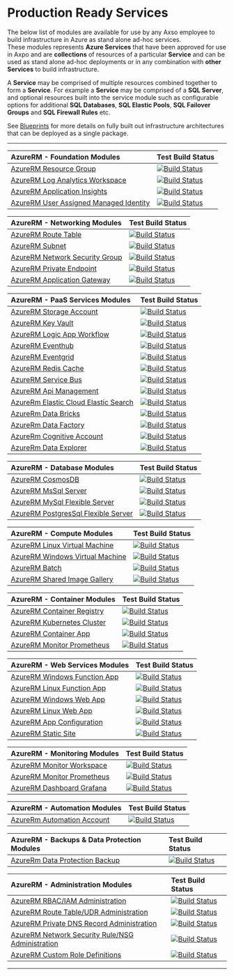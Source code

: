 # Production Ready Services

The below list of modules are available for use by any Axso employee to build infrastructure in Azure as stand alone ad-hoc services.  
These modules represents **Azure Services** that have been approved for use in Axpo and are **collections** of resources of a particular **Service** and can be used as stand alone ad-hoc deployments or in any combination with **other Services** to build infrastructure.  

A **Service** may be comprised of multiple resources combined together to form a **Service**. For example a **Service** may be comprised of a **SQL Server**, and optional resources built into the service module such as configurable options for additional **SQL Databases**, **SQL Elastic Pools**, **SQL Failover Groups** and **SQL Firewall Rules** etc.  

See [Blueprints](https://dev.azure.com/Axpo-AXSO/TIM-INFRA-MODULES/_wiki/wikis/Axso%20Terraform%20Self%20Service/3860/TIM-INFRA-MODULES?anchor=blueprints) for more details on fully built out infrastructure architectures that can be deployed as a single package.  

---

|**AzureRM - Foundation Modules** | **Test Build Status** |
|:--------------------------------|:----------------------|
| [AzureRM Resource Group](https://dev.azure.com/Axpo-AXSO/TIM-INFRA-MODULES/_git/azurerm_resource_group) | [![Build Status](https://dev.azure.com/Axpo-AXSO/TIM-INFRA-MODULES/_apis/build/status%2FProd_Branch_Testing%2Fazurerm_resource_group?repoName=azurerm_resource_group&branchName=main)](https://dev.azure.com/Axpo-AXSO/TIM-INFRA-MODULES/_build/latest?definitionId=2321&repoName=azurerm_resource_group&branchName=main) |
| [AzureRM Log Analytics Workspace](https://dev.azure.com/Axpo-AXSO/TIM-INFRA-MODULES/_git/azurerm_log_analytics_workspace) | [![Build Status](https://dev.azure.com/Axpo-AXSO/TIM-INFRA-MODULES/_apis/build/status%2FProd_Branch_Testing%2Fazurerm_log_analytics_workspace?repoName=azurerm_log_analytics_workspace&branchName=main)](https://dev.azure.com/Axpo-AXSO/TIM-INFRA-MODULES/_build/latest?definitionId=2371&repoName=azurerm_log_analytics_workspace&branchName=main) |
| [AzureRM Application Insights](https://dev.azure.com/Axpo-AXSO/TIM-INFRA-MODULES/_git/azurerm_application_insights) | [![Build Status](https://dev.azure.com/Axpo-AXSO/TIM-INFRA-MODULES/_apis/build/status%2FProd_Branch_Testing%2Fazurerm_application_insights?branchName=main)](https://dev.azure.com/Axpo-AXSO/TIM-INFRA-MODULES/_build/latest?definitionId=2456&branchName=main) |
| [AzureRM User Assigned Managed Identity](https://dev.azure.com/Axpo-AXSO/TIM-INFRA-MODULES/_git/azurerm_user_assigned_managed_identity) | [![Build Status](https://dev.azure.com/Axpo-AXSO/TIM-INFRA-MODULES/_apis/build/status%2FProd_Branch_Testing%2Fazurerm_user_assigned_managed_identity?branchName=main)](https://dev.azure.com/Axpo-AXSO/TIM-INFRA-MODULES/_build/latest?definitionId=2457&branchName=main) |

|**AzureRM - Networking Modules** | **Test Build Status** |
|:--------------------------------|:----------------------|
| [AzureRM Route Table](https://dev.azure.com/Axpo-AXSO/TIM-INFRA-MODULES/_git/azurerm_route_table) | [![Build Status](https://dev.azure.com/Axpo-AXSO/TIM-INFRA-MODULES/_apis/build/status%2FProd_Branch_Testing%2Fazurerm_route_table?branchName=main)](https://dev.azure.com/Axpo-AXSO/TIM-INFRA-MODULES/_build/latest?definitionId=2491&branchName=main) |
| [AzureRM Subnet](https://dev.azure.com/Axpo-AXSO/TIM-INFRA-MODULES/_git/azurerm_subnet) | [![Build Status](https://dev.azure.com/Axpo-AXSO/TIM-INFRA-MODULES/_apis/build/status%2FProd_Branch_Testing%2Fazurerm_subnet?branchName=main)](https://dev.azure.com/Axpo-AXSO/TIM-INFRA-MODULES/_build/latest?definitionId=2455&branchName=main) |
| [AzureRM Network Security Group](https://dev.azure.com/Axpo-AXSO/TIM-INFRA-MODULES/_git/azurerm_network_security_group) | [![Build Status](https://dev.azure.com/Axpo-AXSO/TIM-INFRA-MODULES/_apis/build/status%2FProd_Branch_Testing%2Fazurerm_network_security_group?branchName=main)](https://dev.azure.com/Axpo-AXSO/TIM-INFRA-MODULES/_build/latest?definitionId=2505&branchName=main) |
| [AzureRM Private Endpoint](https://dev.azure.com/Axpo-AXSO/TIM-INFRA-MODULES/_git/azurerm_private_endpoint) | [![Build Status](https://dev.azure.com/Axpo-AXSO/TIM-INFRA-MODULES/_apis/build/status%2FProd_Branch_Testing%2Fazurerm_private_endpoint?repoName=azurerm_private_endpoint&branchName=main)](https://dev.azure.com/Axpo-AXSO/TIM-INFRA-MODULES/_build/latest?definitionId=2334&repoName=azurerm_private_endpoint&branchName=main) |
| [AzureRM Application Gateway](https://dev.azure.com/Axpo-AXSO/TIM-INFRA-MODULES/_git/azurerm_application_gateway) | [![Build Status](https://dev.azure.com/Axpo-AXSO/TIM-INFRA-MODULES/_apis/build/status%2FProd_Branch_Testing%2Fazurerm_application_gateway?repoName=azurerm_application_gateway&branchName=main)](https://dev.azure.com/Axpo-AXSO/TIM-INFRA-MODULES/_build/latest?definitionId=2508&repoName=azurerm_application_gateway&branchName=main) |

|**AzureRM - PaaS Services Modules** | **Test Build Status** |
|:------------------|:----------------------|
| [AzureRM Storage Account](https://dev.azure.com/Axpo-AXSO/TIM-INFRA-MODULES/_git/azurerm_storage_account) | [![Build Status](https://dev.azure.com/Axpo-AXSO/TIM-INFRA-MODULES/_apis/build/status%2FProd_Branch_Testing%2Fazurerm_storage_account?repoName=azurerm_storage_account&branchName=main)](https://dev.azure.com/Axpo-AXSO/TIM-INFRA-MODULES/_build/latest?definitionId=2459&repoName=azurerm_storage_account&branchName=main) |  
| [AzureRM Key Vault](https://dev.azure.com/Axpo-AXSO/TIM-INFRA-MODULES/_git/azurerm_key_vault) | [![Build Status](https://dev.azure.com/Axpo-AXSO/TIM-INFRA-MODULES/_apis/build/status%2FProd_Branch_Testing%2Fazurerm_key_vault?repoName=azurerm_key_vault&branchName=main)](https://dev.azure.com/Axpo-AXSO/TIM-INFRA-MODULES/_build/latest?definitionId=2423&repoName=azurerm_key_vault&branchName=main) |  
| [AzureRM Logic App Workflow](https://dev.azure.com/Axpo-AXSO/TIM-INFRA-MODULES/_git/azurerm_logic_app_workflow) | [![Build Status](https://dev.azure.com/Axpo-AXSO/TIM-INFRA-MODULES/_apis/build/status%2FProd_Branch_Testing%2Fazurerm_logic_app_workflow?repoName=azurerm_logic_app_workflow&branchName=main)](https://dev.azure.com/Axpo-AXSO/TIM-INFRA-MODULES/_build/latest?definitionId=2463&repoName=azurerm_logic_app_workflow&branchName=main) |  
| [AzureRM Eventhub](https://dev.azure.com/Axpo-AXSO/TIM-INFRA-MODULES/_git/azurerm_eventhub) | [![Build Status](https://dev.azure.com/Axpo-AXSO/TIM-INFRA-MODULES/_apis/build/status%2FProd_Branch_Testing%2Fazurerm_eventhub?repoName=azurerm_eventhub&branchName=main)](https://dev.azure.com/Axpo-AXSO/TIM-INFRA-MODULES/_build/latest?definitionId=2321&repoName=azurerm_eventhub&branchName=main) |  
| [AzureRM Eventgrid](https://dev.azure.com/Axpo-AXSO/TIM-INFRA-MODULES/_git/azurerm_eventgrid) | [![Build Status](https://dev.azure.com/Axpo-AXSO/TIM-INFRA-MODULES/_apis/build/status%2FProd_Branch_Testing%2Fazurerm_eventgrid?repoName=azurerm_eventgrid&branchName=main)](https://dev.azure.com/Axpo-AXSO/TIM-INFRA-MODULES/_build/latest?definitionId=4150&repoName=azurerm_eventgrid&branchName=main) | 
| [AzureRM Redis Cache](https://dev.azure.com/Axpo-AXSO/TIM-INFRA-MODULES/_git/azurerm_redis_cache) | [![Build Status](https://dev.azure.com/Axpo-AXSO/TIM-INFRA-MODULES/_apis/build/status%2FProd_Branch_Testing%2Fazurerm_redis_cache?repoName=azurerm_redis_cache&branchName=main)](https://dev.azure.com/Axpo-AXSO/TIM-INFRA-MODULES/_build/latest?definitionId=3147&repoName=azurerm_redis_cache&branchName=main) |  
| [AzureRM Service Bus](https://dev.azure.com/Axpo-AXSO/TIM-INFRA-MODULES/_git/azurerm_servicebus) | [![Build Status](https://dev.azure.com/Axpo-AXSO/TIM-INFRA-MODULES/_apis/build/status%2FProd_Branch_Testing%2Fazurerm_servicebus?repoName=azurerm_servicebus&branchName=main)](https://dev.azure.com/Axpo-AXSO/TIM-INFRA-MODULES/_build/latest?definitionId=3345&repoName=azurerm_servicebus&branchName=main) |  
| [AzureRM Api Management](https://dev.azure.com/Axpo-AXSO/TIM-INFRA-MODULES/_git/azurerm_api_management) | [![Build Status](https://dev.azure.com/Axpo-AXSO/TIM-INFRA-MODULES/_apis/build/status%2FProd_Branch_Testing%2Fazurerm_api_management?branchName=main)](https://dev.azure.com/Axpo-AXSO/TIM-INFRA-MODULES/_build/latest?definitionId=3359&branchName=main) |  
| [AzureRm Elastic Cloud Elastic Search](https://dev.azure.com/Axpo-AXSO/TIM-INFRA-MODULES/_git/azurerm_elastic_cloud_elasticsearch) | [![Build Status](https://dev.azure.com/Axpo-AXSO/TIM-INFRA-MODULES/_apis/build/status%2FProd_Branch_Testing%2Fazurerm_elastic_cloud_elasticsearch?repoName=azurerm_elastic_cloud_elasticsearch&branchName=main)](https://dev.azure.com/Axpo-AXSO/TIM-INFRA-MODULES/_build?definitionId=2415) |
| [AzureRm Data Bricks](https://dev.azure.com/Axpo-AXSO/TIM-INFRA-MODULES/_git/azurerm_databricks) | [![Build Status](https://dev.azure.com/Axpo-AXSO/TIM-INFRA-MODULES/_apis/build/status%2FProd_Branch_Testing%2Fazurerm_databricks?repoName=azurerm_databricks&branchName=main)](https://dev.azure.com/Axpo-AXSO/TIM-INFRA-MODULES/_build/latest?definitionId=3768&repoName=azurerm_databricks&branchName=main) |
| [AzureRm Data Factory](https://dev.azure.com/Axpo-AXSO/TIM-INFRA-MODULES/_git/azurerm_data_factory) | [![Build Status](https://dev.azure.com/Axpo-AXSO/TIM-INFRA-MODULES/_apis/build/status%2FProd_Branch_Testing%2Fazurerm_data_factory?branchName=main)](https://dev.azure.com/Axpo-AXSO/TIM-INFRA-MODULES/_build/latest?definitionId=3683&branchName=main) |
| [AzureRm Cognitive Account](https://dev.azure.com/Axpo-AXSO/TIM-INFRA-MODULES/_git/azurerm_cognitive_account) | [![Build Status](https://dev.azure.com/Axpo-AXSO/TIM-INFRA-MODULES/_apis/build/status%2FProd_Branch_Testing%2Fazurerm_cognitive_account?repoName=azurerm_cognitive_account&branchName=main)](https://dev.azure.com/Axpo-AXSO/TIM-INFRA-MODULES/_build/latest?definitionId=3763&repoName=azurerm_cognitive_account&branchName=main) |
| [AzureRm Data Explorer](https://dev.azure.com/Axpo-AXSO/TIM-INFRA-MODULES/_git/azurerm_data_explorer) | [![Build Status](https://dev.azure.com/Axpo-AXSO/TIM-INFRA-MODULES/_apis/build/status%2FProd_Branch_Testing%2Fazurerm_data_explorer?repoName=azurerm_data_explorer&branchName=main)](https://dev.azure.com/Axpo-AXSO/TIM-INFRA-MODULES/_build/latest?definitionId=3922&repoName=azurerm_data_explorer&branchName=main) |

|**AzureRM - Database Modules** | **Test Build Status** |
|:-----------------------|:----------------------|
| [AzureRM CosmosDB](https://dev.azure.com/Axpo-AXSO/TIM-INFRA-MODULES/_git/azurerm_cosmosdb) | [![Build Status](https://dev.azure.com/Axpo-AXSO/TIM-INFRA-MODULES/_apis/build/status%2FProd_Branch_Testing%2Fazurerm_cosmosdb?branchName=main)](https://dev.azure.com/Axpo-AXSO/TIM-INFRA-MODULES/_build/latest?definitionId=3751&branchName=main) |
| [AzureRM MsSql Server](https://dev.azure.com/Axpo-AXSO/TIM-INFRA-MODULES/_git/azurerm_mssql_server) | [![Build Status](https://dev.azure.com/Axpo-AXSO/TIM-INFRA-MODULES/_apis/build/status%2FProd_Branch_Testing%2Fazurerm_mssql_server?branchName=main)](https://dev.azure.com/Axpo-AXSO/TIM-INFRA-MODULES/_build/latest?definitionId=2554&branchName=main) |
| [AzureRM MySql Flexible Server](https://dev.azure.com/Axpo-AXSO/TIM-INFRA-MODULES/_git/azurerm_mysql_flexible_server) | [![Build Status](https://dev.azure.com/Axpo-AXSO/TIM-INFRA-MODULES/_apis/build/status%2FProd_Branch_Testing%2Fazurerm_mysql_flexible_server?repoName=azurerm_mysql_flexible_server&branchName=main)](https://dev.azure.com/Axpo-AXSO/TIM-INFRA-MODULES/_build/latest?definitionId=2558&repoName=azurerm_mysql_flexible_server&branchName=main) |
| [AzureRM PostgresSql Flexible Server](https://dev.azure.com/Axpo-AXSO/TIM-INFRA-MODULES/_git/azurerm_postgresql_flexible_server) | [![Build Status](https://dev.azure.com/Axpo-AXSO/TIM-INFRA-MODULES/_apis/build/status%2FProd_Branch_Testing%2Fazurerm_postgresql_flexible_server?repoName=azurerm_postgresql_flexible_server&branchName=main)](https://dev.azure.com/Axpo-AXSO/TIM-INFRA-MODULES/_build/latest?definitionId=2565&repoName=azurerm_postgresql_flexible_server&branchName=main) |

|**AzureRM - Compute Modules** | **Test Build Status** |
|:------------------|:----------------------|
| [AzureRM Linux Virtual Machine](https://dev.azure.com/Axpo-AXSO/TIM-INFRA-MODULES/_git/azurerm_linux_virtual_machine) | [![Build Status](https://dev.azure.com/Axpo-AXSO/TIM-INFRA-MODULES/_apis/build/status%2FProd_Branch_Testing%2Fazurerm_linux_virtual_machine?repoName=azurerm_linux_virtual_machine&branchName=main)](https://dev.azure.com/Axpo-AXSO/TIM-INFRA-MODULES/_build/latest?definitionId=2467&repoName=azurerm_linux_virtual_machine&branchName=main) |
| [AzureRM Windows Virtual Machine](https://dev.azure.com/Axpo-AXSO/TIM-INFRA-MODULES/_git/azurerm_windows_virtual_machine) | [![Build Status](https://dev.azure.com/Axpo-AXSO/TIM-INFRA-MODULES/_apis/build/status%2FProd_Branch_Testing%2Fazurerm_windows_virtual_machine?repoName=azurerm_windows_virtual_machine&branchName=main)](https://dev.azure.com/Axpo-AXSO/TIM-INFRA-MODULES/_build/latest?definitionId=2466&repoName=azurerm_windows_virtual_machine&branchName=main) |
| [AzureRM Batch](https://dev.azure.com/Axpo-AXSO/TIM-INFRA-MODULES/_git/azurerm_batch) | [![Build Status](https://dev.azure.com/Axpo-AXSO/TIM-INFRA-MODULES/_apis/build/status%2FProd_Branch_Testing%2Fazurerm_batch?repoName=azurerm_batch&branchName=main)](https://dev.azure.com/Axpo-AXSO/TIM-INFRA-MODULES/_build/latest?definitionId=2956&repoName=azurerm_batch&branchName=main) |
| [AzureRM Shared Image Gallery](https://dev.azure.com/Axpo-AXSO/TIM-INFRA-MODULES/_git/azurerm_shared_image_gallery) | [![Build Status](https://dev.azure.com/Axpo-AXSO/TIM-INFRA-MODULES/_apis/build/status%2FProd_Branch_Testing%2Fazurerm_shared_image_gallery?repoName=azurerm_shared_image_gallery&branchName=main)](https://dev.azure.com/Axpo-AXSO/TIM-INFRA-MODULES/_build/latest?definitionId=4062&repoName=azurerm_shared_image_gallery&branchName=main) |

|**AzureRM - Container Modules** | **Test Build Status** |
|:------------------------|:----------------------|
| [AzureRM Container Registry](https://dev.azure.com/Axpo-AXSO/TIM-INFRA-MODULES/_git/azurerm_container_registry) | [![Build Status](https://dev.azure.com/Axpo-AXSO/TIM-INFRA-MODULES/_apis/build/status%2FProd_Branch_Testing%2Fazurerm_container_registry?repoName=azurerm_container_registry&branchName=main)](https://dev.azure.com/Axpo-AXSO/TIM-INFRA-MODULES/_build/latest?definitionId=2468&repoName=azurerm_container_registry&branchName=main) |
| [AzureRM Kubernetes Cluster](https://dev.azure.com/Axpo-AXSO/TIM-INFRA-MODULES/_git/azurerm_kubernetes_cluster) | [![Build Status](https://dev.azure.com/Axpo-AXSO/TIM-INFRA-MODULES/_apis/build/status%2FProd_Branch_Testing%2Fazurerm_kubernetes_cluster?repoName=azurerm_kubernetes_cluster&branchName=main)](https://dev.azure.com/Axpo-AXSO/TIM-INFRA-MODULES/_build/latest?definitionId=2469&repoName=azurerm_kubernetes_cluster&branchName=main) |
| [AzureRM Container App](https://dev.azure.com/Axpo-AXSO/TIM-INFRA-MODULES/_git/azurerm_container_app) | [![Build Status](https://dev.azure.com/Axpo-AXSO/TIM-INFRA-MODULES/_apis/build/status%2FProd_Branch_Testing%2Fazurerm_container_app?repoName=azurerm_container_app&branchName=main)](https://dev.azure.com/Axpo-AXSO/TIM-INFRA-MODULES/_build/latest?definitionId=2534&repoName=azurerm_container_app&branchName=main) |
| [AzureRM Monitor Prometheus](https://dev.azure.com/Axpo-AXSO/TIM-INFRA-MODULES/_git/azurerm_monitor_prometheus) | [![Build Status](https://dev.azure.com/Axpo-AXSO/TIM-INFRA-MODULES/_apis/build/status%2FProd_Branch_Testing%2Fazurerm_monitor_prometheus?repoName=azurerm_monitor_prometheus&branchName=main)](https://dev.azure.com/Axpo-AXSO/TIM-INFRA-MODULES/_build/latest?definitionId=3073&repoName=azurerm_monitor_prometheus&branchName=main) |

|**AzureRM - Web Services Modules** | **Test Build Status** |
|:------------------|:----------------------|
| [AzureRM Windows Function App](https://dev.azure.com/Axpo-AXSO/TIM-INFRA-MODULES/_git/azurerm_windows_function_app) | [![Build Status](https://dev.azure.com/Axpo-AXSO/TIM-INFRA-MODULES/_apis/build/status%2FProd_Branch_Testing%2Fazurerm_windows_function_app?repoName=azurerm_windows_function_app&branchName=main)](https://dev.azure.com/Axpo-AXSO/TIM-INFRA-MODULES/_build/latest?definitionId=3732&repoName=azurerm_windows_function_app&branchName=main) |
| [AzureRM Linux Function App](https://dev.azure.com/Axpo-AXSO/TIM-INFRA-MODULES/_git/azurerm_linux_function_app) | [![Build Status](https://dev.azure.com/Axpo-AXSO/TIM-INFRA-MODULES/_apis/build/status%2FProd_Branch_Testing%2Fazurerm_linux_function_app?repoName=azurerm_linux_function_app&branchName=main)](https://dev.azure.com/Axpo-AXSO/TIM-INFRA-MODULES/_build/latest?definitionId=3732&repoName=azurerm_linux_function_app&branchName=main) |
| [AzureRM Windows Web App](https://dev.azure.com/Axpo-AXSO/TIM-INFRA-MODULES/_git/azurerm_windows_web_app) | [![Build Status](https://dev.azure.com/Axpo-AXSO/TIM-INFRA-MODULES/_apis/build/status%2FProd_Branch_Testing%2Fazurerm_windows_web_app?repoName=azurerm_windows_web_app&branchName=main)](https://dev.azure.com/Axpo-AXSO/TIM-INFRA-MODULES/_build/latest?definitionId=2463&repoName=azurerm_windows_web_app&branchName=main) |
| [AzureRM Linux Web App](https://dev.azure.com/Axpo-AXSO/TIM-INFRA-MODULES/_git/azurerm_linux_web_app) | [![Build Status](https://dev.azure.com/Axpo-AXSO/TIM-INFRA-MODULES/_apis/build/status%2FProd_Branch_Testing%2Fazurerm_linux_web_app?repoName=azurerm_linux_web_app&branchName=main)](https://dev.azure.com/Axpo-AXSO/TIM-INFRA-MODULES/_build/latest?definitionId=2464&repoName=azurerm_linux_web_app&branchName=main) |
| [AzureRM App Configuration](https://dev.azure.com/Axpo-AXSO/TIM-INFRA-MODULES/_git/azurerm_app_configuration) | [![Build Status](https://dev.azure.com/Axpo-AXSO/TIM-INFRA-MODULES/_apis/build/status%2FProd_Branch_Testing%2Fazurerm_app_configuration?repoName=azurerm_app_configuration&branchName=main)](https://dev.azure.com/Axpo-AXSO/TIM-INFRA-MODULES/_build/latest?definitionId=2386&repoName=azurerm_app_configuration&branchName=main) |
| [AzureRM Static Site](https://dev.azure.com/Axpo-AXSO/TIM-INFRA-MODULES/_git/azurerm_static_site) | [![Build Status](https://dev.azure.com/Axpo-AXSO/TIM-INFRA-MODULES/_apis/build/status%2FProd_Branch_Testing%2Fazurerm_static_site?repoName=azurerm_static_site&branchName=main)](https://dev.azure.com/Axpo-AXSO/TIM-INFRA-MODULES/_build/latest?definitionId=2465&repoName=azurerm_static_site&branchName=main) |

|**AzureRM - Monitoring Modules** | **Test Build Status** |
|:------------------|:----------------------|
| [AzureRM Monitor Workspace](https://dev.azure.com/Axpo-AXSO/TIM-INFRA-MODULES/_git/azurerm_monitor_workspace/) | [![Build Status](https://dev.azure.com/Axpo-AXSO/TIM-INFRA-MODULES/_apis/build/status%2FProd_Branch_Testing%2Fazurerm_monitor_workspace?branchName=main)](https://dev.azure.com/Axpo-AXSO/TIM-INFRA-MODULES/_build/latest?definitionId=2960&branchName=main) |
| [AzureRM Monitor Prometheus](https://dev.azure.com/Axpo-AXSO/TIM-INFRA-MODULES/_git/azurerm_monitor_prometheus) |[![Build Status](https://dev.azure.com/Axpo-AXSO/TIM-INFRA-MODULES/_apis/build/status%2FProd_Branch_Testing%2Fazurerm_monitor_prometheus?repoName=azurerm_monitor_prometheus&branchName=main)](https://dev.azure.com/Axpo-AXSO/TIM-INFRA-MODULES/_build/latest?definitionId=3073&repoName=azurerm_monitor_prometheus&branchName=main) |
| [AzureRM Dashboard Grafana](https://dev.azure.com/Axpo-AXSO/TIM-INFRA-MODULES/_git/azurerm_dashboard_grafana) | [![Build Status](https://dev.azure.com/Axpo-AXSO/TIM-INFRA-MODULES/_apis/build/status%2FProd_Branch_Testing%2Fazurerm_dashboard_grafana?repoName=azurerm_dashboard_grafana&branchName=main)](https://dev.azure.com/Axpo-AXSO/TIM-INFRA-MODULES/_build/latest?definitionId=3065&repoName=azurerm_dashboard_grafana&branchName=main) |

|**AzureRM - Automation Modules** | **Test Build Status** |
|:------------------|:----------------------|
| [AzureRm Automation Account](https://dev.azure.com/Axpo-AXSO/TIM-INFRA-MODULES/_git/azurerm_automation_account) | [![Build Status](https://dev.azure.com/Axpo-AXSO/TIM-INFRA-MODULES/_apis/build/status%2FProd_Branch_Testing%2Fazurerm_automation_account?branchName=main)](https://dev.azure.com/Axpo-AXSO/TIM-INFRA-MODULES/_build/latest?definitionId=3638&branchName=main) |

|**AzureRM - Backups & Data Protection Modules** | **Test Build Status** |
|:------------------|:----------------------|
| [AzureRm Data Protection Backup](https://dev.azure.com/Axpo-AXSO/TIM-INFRA-MODULES/_git/azurerm_data_protection_backup) | [![Build Status](https://dev.azure.com/Axpo-AXSO/TIM-INFRA-MODULES/_apis/build/status%2FProd_Branch_Testing%2Fazurerm_data_protection_backup?repoName=azurerm_data_protection_backup&branchName=main)](https://dev.azure.com/Axpo-AXSO/TIM-INFRA-MODULES/_build/latest?definitionId=4204&repoName=azurerm_data_protection_backup&branchName=main) |

|**AzureRM - Administration Modules** | **Test Build Status** |
|:------------------------------------|:----------------------|
| [AzureRM RBAC/IAM Administration](https://dev.azure.com/Axpo-AXSO/TIM-INFRA-MODULES/_git/azurerm_rbac_administration) | [![Build Status](https://dev.azure.com/Axpo-AXSO/TIM-INFRA-MODULES/_apis/build/status%2FProd_Branch_Testing%2Fazurerm_rbac_administration?repoName=azurerm_rbac_administration&branchName=main)](https://dev.azure.com/Axpo-AXSO/TIM-INFRA-MODULES/_build/latest?definitionId=2378&repoName=azurerm_rbac_administration&branchName=main) |
| [AzureRM Route Table/UDR Administration](https://dev.azure.com/Axpo-AXSO/TIM-INFRA-MODULES/_git/azurerm_route_table_administration) | [![Build Status](https://dev.azure.com/Axpo-AXSO/TIM-INFRA-MODULES/_apis/build/status%2FProd_Branch_Testing%2Fazurerm_route_table_administration?branchName=main)](https://dev.azure.com/Axpo-AXSO/TIM-INFRA-MODULES/_build/latest?definitionId=2458&branchName=main) |
| [AzureRM Private DNS Record Administration](https://dev.azure.com/Axpo-AXSO/TIM-INFRA-MODULES/_git/azurerm_private_dns_records) | [![Build Status](https://dev.azure.com/Axpo-AXSO/TIM-INFRA-MODULES/_apis/build/status%2FProd_Branch_Testing%2Fazurerm_private_dns_records?repoName=azurerm_private_dns_records&branchName=main)](https://dev.azure.com/Axpo-AXSO/TIM-INFRA-MODULES/_build/latest?definitionId=2341&repoName=azurerm_private_dns_records&branchName=main) |
| [AzureRM Network Security Rule/NSG Administration](https://dev.azure.com/Axpo-AXSO/TIM-INFRA-MODULES/_git/azurerm_network_security_rule) | [![Build Status](https://dev.azure.com/Axpo-AXSO/TIM-INFRA-MODULES/_apis/build/status%2FProd_Branch_Testing%2Fazurerm_network_security_rule?repoName=azurerm_network_security_rule&branchName=main)](https://dev.azure.com/Axpo-AXSO/TIM-INFRA-MODULES/_build/latest?definitionId=2461&repoName=azurerm_network_security_rule&branchName=main) |
| [AzureRM Custom Role Definitions](https://dev.azure.com/Axpo-AXSO/TIM-INFRA-MODULES/_git/azurerm_custom_role_definitions) | [![Build Status](https://dev.azure.com/Axpo-AXSO/TIM-INFRA-MODULES/_apis/build/status%2FProd_Branch_Testing%2Fazurerm_custom_role_definitions?repoName=azurerm_custom_role_definitions&branchName=main)](https://dev.azure.com/Axpo-AXSO/TIM-INFRA-MODULES/_build/latest?definitionId=2382&repoName=azurerm_custom_role_definitions&branchName=main) |

---
